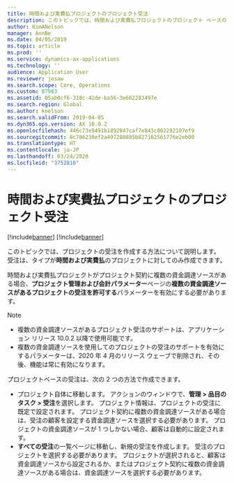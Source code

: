 ```yaml
---
title: 時間および実費払プロジェクトのプロジェクト受注
description: このトピックでは、時間および実費払プロジェクトのプロジェクト ベースの受注を作成する方法について説明します。
author: KimANelson
manager: AnnBe
ms.date: 04/05/2019
ms.topic: article
ms.prod: ''
ms.service: dynamics-ax-applications
ms.technology: ''
audience: Application User
ms.reviewer: josaw
ms.search.scope: Core, Operations
ms.custom: 87983
ms.assetid: 05ab0cf6-318c-42de-ba56-3e662283497e
ms.search.region: Global
ms.author: knelson
ms.search.validFrom: 2019-04-05
ms.dyn365.ops.version: AX 10.0.2
ms.openlocfilehash: 446c73e9491b1892847caf7e843c802292107ef9
ms.sourcegitcommit: 8c786230ef2a497280885b827162561776e2eb00
ms.translationtype: HT
ms.contentlocale: ja-JP
ms.lasthandoff: 03/24/2020
ms.locfileid: "3752810"
---
```

# <a name="project-sales-orders-for-time-and-material-projects"></a>時間および実費払プロジェクトのプロジェクト受注

[!include[banner](../includes/banner.md)]
[!include[banner](../includes/preview-banner.md)]

このトピックでは、プロジェクトの受注を作成する方法について説明します。 受注は、タイプが**時間および実費払**のプロジェクトに対してのみ作成できます。

時間および実費払プロジェクトがプロジェクト契約に複数の資金調達ソースがある場合、**プロジェクト管理および会計パラメーター**ページの**複数の資金調達ソースがあるプロジェクトの受注を許可する**パラメーターを有効にする必要があります。 

> [!NOTE]
> - 複数の資金調達ソースがあるプロジェクト受注のサポートは、アプリケーション リリース 10.0.2 以降で使用可能です。
> - 複数の資金調達ソースを使用してのプロジェクトの受注のサポートを有効にするパラメーターは、2020 年 4 月のリリース ウェーブで削除され、その後、機能は常に有効になります。

プロジェクトベースの受注は、次の 2 つの方法で作成できます。

- プロジェクト自体に移動します。 アクションのウィンドウで、**管理 > 品目のタスク > 受注**を選択します。 プロジェクト情報は、プロジェクトの受注に既定で設定されます。 プロジェクト契約に複数の資金調達ソースがある場合は、受注の顧客を設定する資金調達ソースを選択する必要があります。 プロジェクトの資金調達ソースが 1 つしかない場合、顧客は自動的に設定されます。
- **すべての受注**の一覧ページに移動し、新規の受注を作成します。 受注のプロジェクトを選択する必要があります。 プロジェクトが選択されると、顧客は資金調達ソースから設定されるか、またはプロジェクト契約に複数の資金調達ソースがある場合は、資金調達ソースを選択する必要があります。

